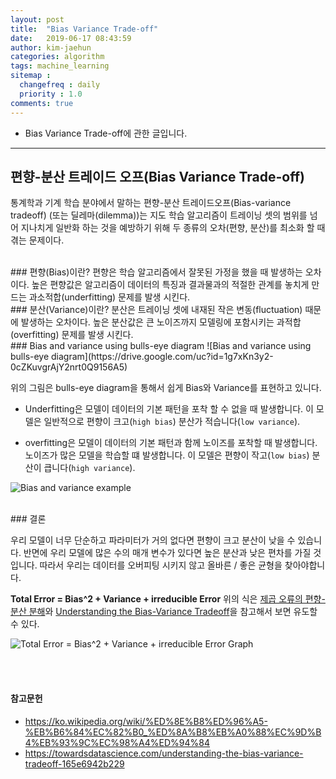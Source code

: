 ```yaml
---
layout: post
title:  "Bias Variance Trade-off"
date:   2019-06-17 08:43:59
author: kim-jaehun
categories: algorithm
tags: machine_learning
sitemap :
  changefreq : daily
  priority : 1.0
comments: true
---
```


- Bias Variance Trade-off에 관한 글입니다.

---



## 편향-분산 트레이드 오프(Bias Variance Trade-off)

통계학과 기계 학습 분야에서 말하는 편향-분산 트레이드오프(Bias-variance tradeoff) (또는 딜레마(dilemma))는 지도 학습 알고리즘이 트레이닝 셋의 범위를 넘어 지나치게 일반화 하는 것을 예방하기 위해 두 종류의 오차(편향, 분산)를 최소화 할 때 겪는 문제이다.

<br>
### 편향(Bias)이란?
편향은 학습 알고리즘에서 잘못된 가정을 했을 때 발생하는 오차이다. 높은 편향값은 알고리즘이 데이터의 특징과 결과물과의 적절한 관계를 놓치게 만드는 과소적합(underfitting) 문제를 발생 시킨다.

<br>
### 분산(Variance)이란?
분산은 트레이닝 셋에 내재된 작은 변동(fluctuation) 때문에 발생하는 오차이다. 높은 분산값은 큰 노이즈까지 모델링에 포함시키는 과적합(overfitting) 문제를 발생 시킨다.

<br>
### Bias and variance using bulls-eye diagram
![Bias and variance using bulls-eye diagram](https://drive.google.com/uc?id=1g7xKn3y2-0cZKuvgrAjY2nrt0Q9156A5)

위의 그림은 bulls-eye diagram을 통해서 쉽게 Bias와 Variance를 표현하고 있니다.

* Underfitting은 모델이 데이터의 기본 패턴을 포착 할 수 없을 때 발생합니다. 이 모델은 일반적으로 편향이 크고(`high bias`) 분산가 적습니다(`low variance`).

* overfitting은 모델이 데이터의 기본 패턴과 함께 노이즈를 포착할 때 발생합니다. 노이즈가 많은 모델을 학습할 떄 발생합니다. 이 모델은 편향이 작고(`low bias`) 분산이 큽니다(`high variance`).

![Bias and variance example](https://drive.google.com/uc?id=1t8cBVneRauDc0z6iY-G4Slj2cd470-EC)

<br>
### 결론

우리 모델이 너무 단순하고 파라미터가 거의 없다면 편향이 크고 분산이 낮을 수 있습니다.
반면에 우리 모델에 많은 수의 매개 변수가 있다면 높은 분산과 낮은 편차를 가질 것입니다.
따라서 우리는 데이터를 오버피팅 시키지 않고 올바른 / 좋은 균형을 찾아야합니다.

**Total Error = Bias^2 + Variance + irreducible Error**
 위의 식은 [제곱 오류의 편향-분산 분해](https://ko.wikipedia.org/wiki/%ED%8E%B8%ED%96%A5-%EB%B6%84%EC%82%B0_%ED%8A%B8%EB%A0%88%EC%9D%B4%EB%93%9C%EC%98%A4%ED%94%84)와 [Understanding the Bias-Variance Tradeoff](https://towardsdatascience.com/understanding-the-bias-variance-tradeoff-165e6942b229)을 참고해서 보면 유도할 수 있다.

![Total Error = Bias^2 + Variance + irreducible Error Graph](https://drive.google.com/uc?id=1fkUZqaqV6HDF04lpTwP9tPft6Vaxv4AX)







 <br><br>
 #### 참고문헌
 * https://ko.wikipedia.org/wiki/%ED%8E%B8%ED%96%A5-%EB%B6%84%EC%82%B0_%ED%8A%B8%EB%A0%88%EC%9D%B4%EB%93%9C%EC%98%A4%ED%94%84
* https://towardsdatascience.com/understanding-the-bias-variance-tradeoff-165e6942b229
